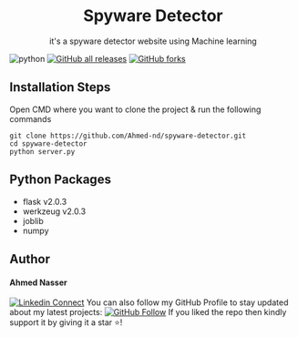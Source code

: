 <h1 align="center">Spyware Detector</h1><p align="center">it's a spyware detector website using Machine learning <br></p>

![python](https://img.shields.io/badge/python-3.10.2-brightgreen?style=flat-square&logo=python)
[![GitHub all releases](https://img.shields.io/github/downloads/Ahmed-nd/spyware-detector/total?style=flat-square)](https://github.com/Ahmed-nd/spyware-detector/archive/refs/heads/main.zip)
[![GitHub forks](https://img.shields.io/github/forks/Ahmed-nd/spyware-detector?style=social)](https://github.com/Ahmed-nd/spyware-detector/fork)

## Installation Steps

Open CMD where you want to clone the project & run the following commands

```
git clone https://github.com/Ahmed-nd/spyware-detector.git
cd spyware-detector
python server.py
```

## Python Packages

* flask v2.0.3
* werkzeug v2.0.3
* joblib 
* numpy

## Author

#### Ahmed Nasser

[![Linkedin Connect](https://img.shields.io/badge/Connect-Ahmed-lightgrey?style=social&logo=linkedin)](https://www.linkedin.com/in/ahmed-nasser-94a765171/)
You can also follow my GitHub Profile to stay updated about my latest projects:
[![GitHub Follow](https://img.shields.io/badge/Follow-Ahmed-lightgrey?style=social&logo=github)](https://github.com/Ahmed-nd)
If you liked the repo then kindly support it by giving it a star ⭐!
